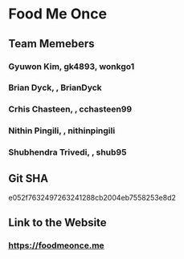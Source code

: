 # Food Me Once

## Team Memebers
### Gyuwon Kim, gk4893, wonkgo1
### Brian Dyck, , BrianDyck
### Crhis Chasteen, , cchasteen99
### Nithin Pingili, , nithinpingili
### Shubhendra Trivedi, , shub95


## Git SHA
e052f7632497263241288cb2004eb7558253e8d2

## Link to the Website
### https://foodmeonce.me

